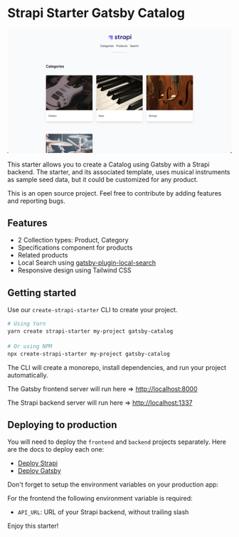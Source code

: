 # Strapi Starter Gatsby Catalog

![screenshot image](/screenshot.png)

This starter allows you to create a Catalog using Gatsby with a Strapi backend. The starter, and its associated template, uses musical instruments as sample seed data, but it could be customized for any product.

This is an open source project. Feel free to contribute by adding features and reporting bugs.

## Features

- 2 Collection types: Product, Category
- Specifications component for products
- Related products
- Local Search using [gatsby-plugin-local-search](https://www.gatsbyjs.com/plugins/gatsby-plugin-local-search/)
- Responsive design using Tailwind CSS

## Getting started

Use our `create-strapi-starter` CLI to create your project.

```sh
# Using Yarn
yarn create strapi-starter my-project gatsby-catalog

# Or using NPM
npx create-strapi-starter my-project gatsby-catalog
```

The CLI will create a monorepo, install dependencies, and run your project automatically.

The Gatsby frontend server will run here => [http://localhost:8000](http://localhost:8000)

The Strapi backend server will run here => [http://localhost:1337](http://localhost:1337)

## Deploying to production

You will need to deploy the `frontend` and `backend` projects separately. Here are the docs to deploy each one:

- [Deploy Strapi](https://strapi.io/documentation/developer-docs/latest/setup-deployment-guides/deployment.html#hosting-provider-guides)
- [Deploy Gatsby](https://www.gatsbyjs.com/docs/deploying-and-hosting/)

Don't forget to setup the environment variables on your production app:

For the frontend the following environment variable is required: 
- `API_URL`: URL of your Strapi backend, without trailing slash


Enjoy this starter!